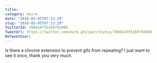 ```yaml
---
title: 
category: micro
date: "2016-03-05T07:13:29"
slug: "2016-03-05T07:13:29"
TwitterId: 706014755169792000
TweetUrl: https://twitter.com/mark_philpot/status/706014755169792000
ReTweetUser: 
---
```


Is there a chrome extension to prevent gifs from repeating? I just want to see it once, thank you very much.